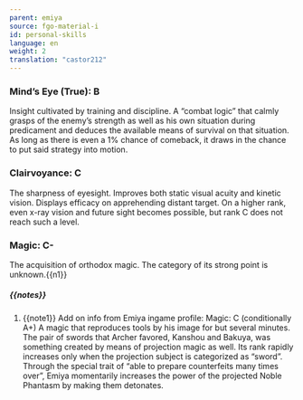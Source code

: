 ```yaml
---
parent: emiya
source: fgo-material-i
id: personal-skills
language: en
weight: 2
translation: "castor212"
---
```


### Mind’s Eye (True): B

Insight cultivated by training and discipline.
A “combat logic” that calmly grasps of the enemy’s strength as well as his own situation during predicament and deduces the available means of survival on that situation. As long as there is even a 1% chance of comeback, it draws in the chance to put said strategy into motion.

### Clairvoyance: C

The sharpness of eyesight. Improves both static visual acuity and kinetic vision.
Displays efficacy on apprehending distant target. On a higher rank, even x-ray vision and future sight becomes possible, but rank C does not reach such a level.

### Magic: C-

The acquisition of orthodox magic. The category of its strong point is unknown.{{n1}}

##### {{notes}}

1. {{note1}} Add on info from Emiya ingame profile:
  Magic: C (conditionally A+)
  A magic that reproduces tools by his image for but several minutes.
  The pair of swords that Archer favored, Kanshou and Bakuya, was something created by means of projection magic as well.
  Its rank rapidly increases only when the projection subject is categorized as “sword”.
  Through the special trait of “able to prepare counterfeits many times over”, Emiya momentarily increases the power of the projected Noble Phantasm by making them detonates.
